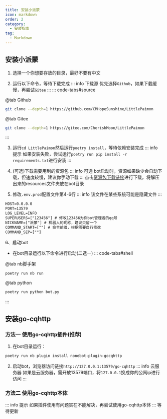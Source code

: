 ```yaml
---
title: 安装小派蒙
icon: markdown
order: 2
category:
  - 安装指南
tag:
  - Markdown
---
```


## 安装小派蒙

1. 选择一个你想要存放的目录，最好不要有中文

2. 运行以下命令，等待下载完成
::: info 下载源
优先选择`Github`，如果下载缓慢，再尝试`Gitee`
:::
::: code-tabs#source

@tab Github
```bash
git clone --depth=1 https://github.com/CMHopeSunshine/LittlePaimon
```

@tab Gitee
```bash
git clone --depth=1 https://gitee.com/CherishMoon/LittlePaimon
```

:::

3. 运行`cd LittlePaimon`然后运行`poetry install`，等待依赖安装完成
::: info 提示
如果安装失败，尝试运行`poetry run pip install -r requirements.txt`进行安装
:::
4. (可选)下载需要用到的资源包
::: info 可选
bot启动时，资源如果缺少会自动下载，但速度较慢，建议你手动下载
:::
点击[资源包下载链接](https://cowtransfer.com/s/010d73b4ad054f)进行下载，将解压出来的resources文件夹放在bot目录

5. 修改`.env.prod`配置文件第4-6行
::: info 该文件在某些系统可能是隐藏文件
:::
```txt {4-6}
HOST=0.0.0.0
PORT=13579
LOG_LEVEL=INFO
SUPERUSERS=["123456"] # 修改123456为你bot管理者的qq号
NICKNAME=["派蒙"] # 机器人的昵称，建议只留一个
COMMAND_START=[""] # 命令前缀，根据需要自行修改
COMMAND_SEP=[""]
```
6、启动bot
- 在bot目录运行以下命令进行启动(二选一)
::: code-tabs#shell

@tab nb脚手架
```bash
poetry run nb run
```

@tab python
```bash
poetry run python bot.py
```

:::

## 安装go-cqhttp
### 方法一  使用go-cqhttp插件(推荐)

1. 在bot目录运行：
```bash
poetry run nb plugin install nonebot-plugin-gocqhttp
```
2. 启动bot，浏览器访问链接`http://127.0.0.1:13579/go-cqhttp`
::: info 云服务器
如果是云服务器，需开放13579端口，将`127.0.0.1`换成你的公网ip进行访问
:::
### 方法二 使用go-cqhttp本体
::: info 提示
如果插件使用有问题实在不能解决，再尝试使用go-cqhttp本体
:::
等待更新

